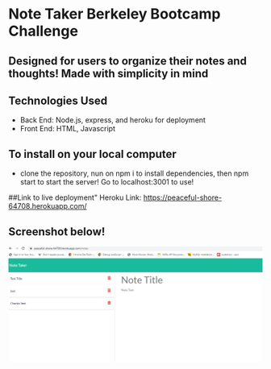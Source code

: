 # Note Taker Berkeley Bootcamp Challenge

## Designed for users to organize their notes and thoughts! Made with simplicity in mind

## Technologies Used
* Back End: Node.js, express, and heroku for deployment
* Front End: HTML, Javascript

## To install on your local computer
- clone the repository, nun on npm i to install dependencies, then npm start to start the server! Go to localhost:3001 to use!

##Link to live deployment"
Heroku Link: https://peaceful-shore-64708.herokuapp.com/

## Screenshot below!
![Sample Website](Image.png)
